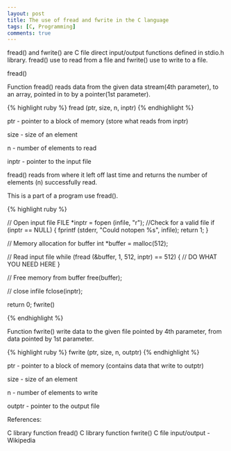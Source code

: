 ```yaml
---
layout: post
title: The use of fread and fwrite in the C language
tags: [C, Programming]
comments: true
---
```



fread() and fwrite() are C file direct input/output functions defined in stdio.h library. fread() use to read from a file and fwrite() use to write to a file.

fread()

Function fread() reads data from the given data stream(4th parameter), to an array, pointed in to by a pointer(1st parameter).

{% highlight ruby %}
fread (ptr, size, n, inptr)
{% endhighlight %}

ptr - pointer to a block of memory (store what reads from inptr)

size - size of an element

n - number of elements to read

inptr - pointer to the input file

fread() reads from where it left off last time and returns the number of elements (n) successfully read.

This is a part of a program use fread().

{% highlight ruby %}

// Open input file
FILE *inptr = fopen (infile, "r");
//Check for a valid file
if (inptr == NULL)
{
    fprintf (stderr, "Could notopen %s", infile);
    return 1;
}
 
// Memory allocation for buffer
int *buffer = malloc(512);
 
// Read input file
while (fread (&buffer, 1, 512, inptr) == 512)
{
      // DO WHAT YOU NEED HERE
}
 
// Free memory from buffer
free(buffer);
 
// close infile
fclose(inptr);
 
return 0;
fwrite()

{% endhighlight %}

Function fwrite() write data to the given file pointed by 4th parameter, from data pointed by 1st parameter.

{% highlight ruby %}
fwrite (ptr, size, n, outptr)
{% endhighlight %}

ptr - pointer to a block of memory (contains data that write to outptr)

size - size of an element

n - number of elements to write

outptr - pointer to the output file

References:

C library function fread()
C library function fwrite()
C file input/output - Wikipedia
